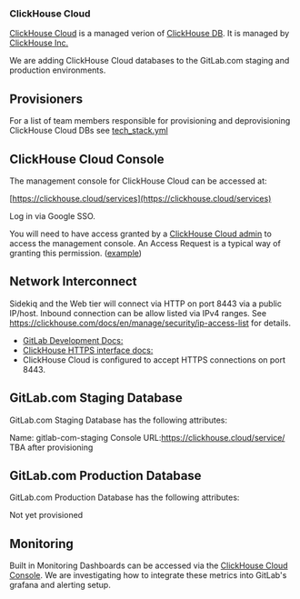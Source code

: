 ### ClickHouse Cloud

[ClickHouse Cloud](https://clickhouse.cloud) is a managed verion of [ClickHouse DB](https://github.com/ClickHouse/ClickHouse).  It is managed by [ClickHouse Inc.](https://clickhouse.com)

We are adding ClickHouse Cloud databases to the GitLab.com staging and production environments.

## Provisioners

For a list of team members responsible for provisioning and deprovisioning ClickHouse Cloud DBs see [tech_stack.yml](https://gitlab.com/gitlab-com/www-gitlab-com/-/blob/master/data/tech_stack.yml)

## ClickHouse Cloud Console

The management console for ClickHouse Cloud can be accessed at:

[https://clickhouse.cloud/services](https://clickhouse.cloud/services)

Log in via Google SSO.

You will need to have access granted by a [ClickHouse Cloud admin](https://gitlab.com/gitlab-com/team-member-epics/access-requests/-/issues/23987) to access the management console.  An Access Request is a typical way of granting this permission. ([example](https://gitlab.com/gitlab-com/team-member-epics/access-requests/-/issues/23987))

## Network Interconnect

Sidekiq and the Web tier will connect via HTTP on port 8443 via a public IP/host.  Inbound connection can be allow listed via IPv4 ranges.  See https://clickhouse.com/docs/en/manage/security/ip-access-list for details.

* [GitLab Development Docs:](https://docs.gitlab.com/ee/development/database/clickhouse/clickhouse_within_gitlab.html#writing-database-queries)
* [ClickHouse HTTPS interface docs:](https://clickhouse.com/docs/en/interfaces/http)
* ClickHouse Cloud is configured to accept HTTPS connections on port 8443.

## GitLab.com Staging Database

GitLab.com Staging Database has the following attributes:

Name: gitlab-com-staging
Console URL:https://clickhouse.cloud/service/ TBA after provisioning



## GitLab.com Production Database

GitLab.com Production Database has the following attributes:

Not yet provisioned



## Monitoring

Built in Monitoring Dashboards can be accessed via the [ClickHouse Cloud Console](https://clickhouse.cloud/services).  We are investigating how to integrate these metrics into GitLab's grafana and alerting setup.
